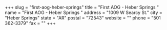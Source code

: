 +++
slug = "first-aog-heber-springs"
title = "First AOG - Heber Springs "
name = "First AOG - Heber Springs "
address = "1009 W Searcy St."
city = "Heber Springs"
state = "AR"
postal = "72543"
website = ""
phone = "501 362-3379"
fax = ""
+++
